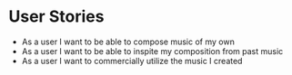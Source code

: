 # User Stories

- As a user I want to be able to compose music of my own
- As a user I want to be able to inspite my composition from past music
- As a user I want to commercially utilize the music I created

